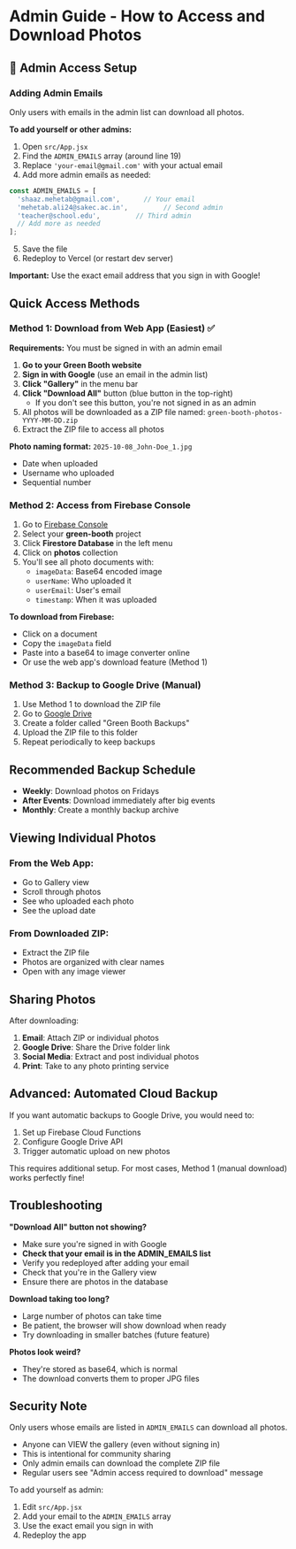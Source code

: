 # Admin Guide - How to Access and Download Photos

## 🔐 Admin Access Setup

### Adding Admin Emails

Only users with emails in the admin list can download all photos.

**To add yourself or other admins:**

1. Open `src/App.jsx`
2. Find the `ADMIN_EMAILS` array (around line 19)
3. Replace `'your-email@gmail.com'` with your actual email
4. Add more admin emails as needed:

```javascript
const ADMIN_EMAILS = [
  'shaaz.mehetab@gmail.com',      // Your email
  'mehetab.ali24@sakec.ac.in',         // Second admin
  'teacher@school.edu',         // Third admin
  // Add more as needed
];
```

5. Save the file
6. Redeploy to Vercel (or restart dev server)

**Important:** Use the exact email address that you sign in with Google!

## Quick Access Methods

### Method 1: Download from Web App (Easiest) ✅

**Requirements:** You must be signed in with an admin email

1. **Go to your Green Booth website**
2. **Sign in with Google** (use an email in the admin list)
3. **Click "Gallery"** in the menu bar
4. **Click "Download All"** button (blue button in the top-right)
   - If you don't see this button, you're not signed in as an admin
5. All photos will be downloaded as a ZIP file named: `green-booth-photos-YYYY-MM-DD.zip`
6. Extract the ZIP file to access all photos

**Photo naming format:** `2025-10-08_John-Doe_1.jpg`
- Date when uploaded
- Username who uploaded
- Sequential number

### Method 2: Access from Firebase Console

1. Go to [Firebase Console](https://console.firebase.google.com/)
2. Select your **green-booth** project
3. Click **Firestore Database** in the left menu
4. Click on **photos** collection
5. You'll see all photo documents with:
   - `imageData`: Base64 encoded image
   - `userName`: Who uploaded it
   - `userEmail`: User's email
   - `timestamp`: When it was uploaded

**To download from Firebase:**
- Click on a document
- Copy the `imageData` field
- Paste into a base64 to image converter online
- Or use the web app's download feature (Method 1)

### Method 3: Backup to Google Drive (Manual)

1. Use Method 1 to download the ZIP file
2. Go to [Google Drive](https://drive.google.com)
3. Create a folder called "Green Booth Backups"
4. Upload the ZIP file to this folder
5. Repeat periodically to keep backups

## Recommended Backup Schedule

- **Weekly**: Download photos on Fridays
- **After Events**: Download immediately after big events
- **Monthly**: Create a monthly backup archive

## Viewing Individual Photos

### From the Web App:
- Go to Gallery view
- Scroll through photos
- See who uploaded each photo
- See the upload date

### From Downloaded ZIP:
- Extract the ZIP file
- Photos are organized with clear names
- Open with any image viewer

## Sharing Photos

After downloading:
1. **Email**: Attach ZIP or individual photos
2. **Google Drive**: Share the Drive folder link
3. **Social Media**: Extract and post individual photos
4. **Print**: Take to any photo printing service

## Advanced: Automated Cloud Backup

If you want automatic backups to Google Drive, you would need to:
1. Set up Firebase Cloud Functions
2. Configure Google Drive API
3. Trigger automatic upload on new photos

This requires additional setup. For most cases, Method 1 (manual download) works perfectly fine!

## Troubleshooting

**"Download All" button not showing?**
- Make sure you're signed in with Google
- **Check that your email is in the ADMIN_EMAILS list**
- Verify you redeployed after adding your email
- Check that you're in the Gallery view
- Ensure there are photos in the database

**Download taking too long?**
- Large number of photos can take time
- Be patient, the browser will show download when ready
- Try downloading in smaller batches (future feature)

**Photos look weird?**
- They're stored as base64, which is normal
- The download converts them to proper JPG files

## Security Note

Only users whose emails are listed in `ADMIN_EMAILS` can download all photos. 

- Anyone can VIEW the gallery (even without signing in)
- This is intentional for community sharing
- Only admin emails can download the complete ZIP file
- Regular users see "Admin access required to download" message

To add yourself as admin:
1. Edit `src/App.jsx`
2. Add your email to the `ADMIN_EMAILS` array
3. Use the exact email you sign in with
4. Redeploy the app
